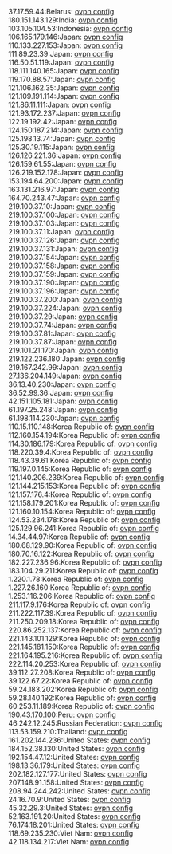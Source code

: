 37.17.59.44:Belarus: [ovpn config](vpn/37_17_59_44.ovpn)  
180.151.143.129:India: [ovpn config](vpn/180_151_143_129.ovpn)  
103.105.104.53:Indonesia: [ovpn config](vpn/103_105_104_53.ovpn)  
106.165.179.146:Japan: [ovpn config](vpn/106_165_179_146.ovpn)  
110.133.227.153:Japan: [ovpn config](vpn/110_133_227_153.ovpn)  
111.89.23.39:Japan: [ovpn config](vpn/111_89_23_39.ovpn)  
116.50.51.119:Japan: [ovpn config](vpn/116_50_51_119.ovpn)  
118.111.140.165:Japan: [ovpn config](vpn/118_111_140_165.ovpn)  
119.170.88.57:Japan: [ovpn config](vpn/119_170_88_57.ovpn)  
121.106.162.35:Japan: [ovpn config](vpn/121_106_162_35.ovpn)  
121.109.191.114:Japan: [ovpn config](vpn/121_109_191_114.ovpn)  
121.86.11.111:Japan: [ovpn config](vpn/121_86_11_111.ovpn)  
121.93.172.237:Japan: [ovpn config](vpn/121_93_172_237.ovpn)  
122.19.192.42:Japan: [ovpn config](vpn/122_19_192_42.ovpn)  
124.150.187.214:Japan: [ovpn config](vpn/124_150_187_214.ovpn)  
125.198.13.74:Japan: [ovpn config](vpn/125_198_13_74.ovpn)  
125.30.19.115:Japan: [ovpn config](vpn/125_30_19_115.ovpn)  
126.126.221.36:Japan: [ovpn config](vpn/126_126_221_36.ovpn)  
126.159.61.55:Japan: [ovpn config](vpn/126_159_61_55.ovpn)  
126.219.152.178:Japan: [ovpn config](vpn/126_219_152_178.ovpn)  
153.194.64.200:Japan: [ovpn config](vpn/153_194_64_200.ovpn)  
163.131.216.97:Japan: [ovpn config](vpn/163_131_216_97.ovpn)  
164.70.243.47:Japan: [ovpn config](vpn/164_70_243_47.ovpn)  
219.100.37.10:Japan: [ovpn config](vpn/219_100_37_10.ovpn)  
219.100.37.100:Japan: [ovpn config](vpn/219_100_37_100.ovpn)  
219.100.37.103:Japan: [ovpn config](vpn/219_100_37_103.ovpn)  
219.100.37.11:Japan: [ovpn config](vpn/219_100_37_11.ovpn)  
219.100.37.126:Japan: [ovpn config](vpn/219_100_37_126.ovpn)  
219.100.37.131:Japan: [ovpn config](vpn/219_100_37_131.ovpn)  
219.100.37.154:Japan: [ovpn config](vpn/219_100_37_154.ovpn)  
219.100.37.158:Japan: [ovpn config](vpn/219_100_37_158.ovpn)  
219.100.37.159:Japan: [ovpn config](vpn/219_100_37_159.ovpn)  
219.100.37.190:Japan: [ovpn config](vpn/219_100_37_190.ovpn)  
219.100.37.196:Japan: [ovpn config](vpn/219_100_37_196.ovpn)  
219.100.37.200:Japan: [ovpn config](vpn/219_100_37_200.ovpn)  
219.100.37.224:Japan: [ovpn config](vpn/219_100_37_224.ovpn)  
219.100.37.29:Japan: [ovpn config](vpn/219_100_37_29.ovpn)  
219.100.37.74:Japan: [ovpn config](vpn/219_100_37_74.ovpn)  
219.100.37.81:Japan: [ovpn config](vpn/219_100_37_81.ovpn)  
219.100.37.87:Japan: [ovpn config](vpn/219_100_37_87.ovpn)  
219.101.21.170:Japan: [ovpn config](vpn/219_101_21_170.ovpn)  
219.122.236.180:Japan: [ovpn config](vpn/219_122_236_180.ovpn)  
219.167.242.99:Japan: [ovpn config](vpn/219_167_242_99.ovpn)  
27.136.204.149:Japan: [ovpn config](vpn/27_136_204_149.ovpn)  
36.13.40.230:Japan: [ovpn config](vpn/36_13_40_230.ovpn)  
36.52.99.36:Japan: [ovpn config](vpn/36_52_99_36.ovpn)  
42.151.105.181:Japan: [ovpn config](vpn/42_151_105_181.ovpn)  
61.197.25.248:Japan: [ovpn config](vpn/61_197_25_248.ovpn)  
61.198.114.230:Japan: [ovpn config](vpn/61_198_114_230.ovpn)  
110.15.110.148:Korea Republic of: [ovpn config](vpn/110_15_110_148.ovpn)  
112.160.154.194:Korea Republic of: [ovpn config](vpn/112_160_154_194.ovpn)  
114.30.186.179:Korea Republic of: [ovpn config](vpn/114_30_186_179.ovpn)  
118.220.39.4:Korea Republic of: [ovpn config](vpn/118_220_39_4.ovpn)  
118.43.39.61:Korea Republic of: [ovpn config](vpn/118_43_39_61.ovpn)  
119.197.0.145:Korea Republic of: [ovpn config](vpn/119_197_0_145.ovpn)  
121.140.206.239:Korea Republic of: [ovpn config](vpn/121_140_206_239.ovpn)  
121.144.215.153:Korea Republic of: [ovpn config](vpn/121_144_215_153.ovpn)  
121.157.176.4:Korea Republic of: [ovpn config](vpn/121_157_176_4.ovpn)  
121.158.179.201:Korea Republic of: [ovpn config](vpn/121_158_179_201.ovpn)  
121.160.10.154:Korea Republic of: [ovpn config](vpn/121_160_10_154.ovpn)  
124.53.234.178:Korea Republic of: [ovpn config](vpn/124_53_234_178.ovpn)  
125.129.96.241:Korea Republic of: [ovpn config](vpn/125_129_96_241.ovpn)  
14.34.44.97:Korea Republic of: [ovpn config](vpn/14_34_44_97.ovpn)  
180.68.129.90:Korea Republic of: [ovpn config](vpn/180_68_129_90.ovpn)  
180.70.16.122:Korea Republic of: [ovpn config](vpn/180_70_16_122.ovpn)  
182.227.236.96:Korea Republic of: [ovpn config](vpn/182_227_236_96.ovpn)  
183.104.29.211:Korea Republic of: [ovpn config](vpn/183_104_29_211.ovpn)  
1.220.1.78:Korea Republic of: [ovpn config](vpn/1_220_1_78.ovpn)  
1.227.26.160:Korea Republic of: [ovpn config](vpn/1_227_26_160.ovpn)  
1.253.116.206:Korea Republic of: [ovpn config](vpn/1_253_116_206.ovpn)  
211.117.9.176:Korea Republic of: [ovpn config](vpn/211_117_9_176.ovpn)  
211.222.117.39:Korea Republic of: [ovpn config](vpn/211_222_117_39.ovpn)  
211.250.209.18:Korea Republic of: [ovpn config](vpn/211_250_209_18.ovpn)  
220.86.252.137:Korea Republic of: [ovpn config](vpn/220_86_252_137.ovpn)  
221.143.101.129:Korea Republic of: [ovpn config](vpn/221_143_101_129.ovpn)  
221.145.181.150:Korea Republic of: [ovpn config](vpn/221_145_181_150.ovpn)  
221.164.195.216:Korea Republic of: [ovpn config](vpn/221_164_195_216.ovpn)  
222.114.20.253:Korea Republic of: [ovpn config](vpn/222_114_20_253.ovpn)  
39.112.27.208:Korea Republic of: [ovpn config](vpn/39_112_27_208.ovpn)  
39.122.67.22:Korea Republic of: [ovpn config](vpn/39_122_67_22.ovpn)  
59.24.183.202:Korea Republic of: [ovpn config](vpn/59_24_183_202.ovpn)  
59.28.140.192:Korea Republic of: [ovpn config](vpn/59_28_140_192.ovpn)  
60.253.11.189:Korea Republic of: [ovpn config](vpn/60_253_11_189.ovpn)  
190.43.170.100:Peru: [ovpn config](vpn/190_43_170_100.ovpn)  
46.242.12.245:Russian Federation: [ovpn config](vpn/46_242_12_245.ovpn)  
113.53.159.210:Thailand: [ovpn config](vpn/113_53_159_210.ovpn)  
161.202.144.236:United States: [ovpn config](vpn/161_202_144_236.ovpn)  
184.152.38.130:United States: [ovpn config](vpn/184_152_38_130.ovpn)  
192.154.47.12:United States: [ovpn config](vpn/192_154_47_12.ovpn)  
198.13.36.179:United States: [ovpn config](vpn/198_13_36_179.ovpn)  
202.182.127.177:United States: [ovpn config](vpn/202_182_127_177.ovpn)  
207.148.91.158:United States: [ovpn config](vpn/207_148_91_158.ovpn)  
208.94.244.242:United States: [ovpn config](vpn/208_94_244_242.ovpn)  
24.16.70.9:United States: [ovpn config](vpn/24_16_70_9.ovpn)  
45.32.29.3:United States: [ovpn config](vpn/45_32_29_3.ovpn)  
52.163.191.20:United States: [ovpn config](vpn/52_163_191_20.ovpn)  
76.174.18.201:United States: [ovpn config](vpn/76_174_18_201.ovpn)  
118.69.235.230:Viet Nam: [ovpn config](vpn/118_69_235_230.ovpn)  
42.118.134.217:Viet Nam: [ovpn config](vpn/42_118_134_217.ovpn)  
